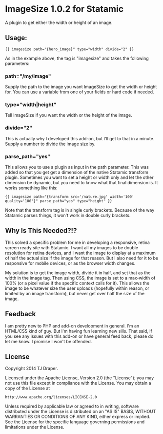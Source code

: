 # ImageSize 1.0.2 for Statamic

A plugin to get either the width or height of an image.

## Usage:

	{{ imagesize path="{hero_image}" type="width" divide="2" }}

As in the example above, the tag is "imagesize" and takes the following parameters:

### path="/my/image"

Supply the path to the image you want ImageSize to get the width or height for. You can use a variable from one of your fields or hard code if needed.

### type="width|height"

Tell ImageSize if you want the width or the height of the image.

### divide="2"

This is actually why I developed this add-on, but I'll get to that in a minute. Supply a number to divide the image size by.

### parse_path="yes"

This allows you to use a plugin as input in the path parameter. This was added so that you get get a dimension of the native Statamic transform plugin. Sometimes you want to set a height or width only and let the other dimension be dynamic, but you need to know what that final dimension is. It works something like this:

	{{ imagesize path="{transform src='/nature.jpg' width='100' quality='100'}" parse_path="yes" type="height" }}

Note that the transform tag is in single curly brackets. Because of the way Statamic parses things, it won't work in double curly brackets.

## Why Is This Needed?!?

This solved a specific problem for me in developing a responsive, retina screen ready site with Statamic. I want all my images to be double resolution for retina devices, and I want the image to display at a maximum of half the actual size if the image for that reason. But I also need for it to be responsive for mobile devices, or as the browser width changes.

My solution is to get the image width, divide it in half, and set that as the width in the image tag. Then using CSS, the image is set to a max-width of 100% (or a pixel value if the specific context calls for it). This allows the image to be whatever size the user uploads (hopefully within reason, or limited by an image transform), but never get over half the size of the image.

## Feedback

I am pretty new to PHP and add-on development in general. I'm an HTML/CSS kind of guy. But I'm having fun learning new sills. That said, if you see any issues with this add-on or have general feed back, please do let me know. I promise I won't be offended.

## License

Copyright 2014 TJ Draper.

Licensed under the Apache License, Version 2.0 (the "License");
you may not use this file except in compliance with the License.
You may obtain a copy of the License at

	http://www.apache.org/licenses/LICENSE-2.0

Unless required by applicable law or agreed to in writing, software
distributed under the License is distributed on an "AS IS" BASIS,
WITHOUT WARRANTIES OR CONDITIONS OF ANY KIND, either express or implied.
See the License for the specific language governing permissions and
limitations under the License.